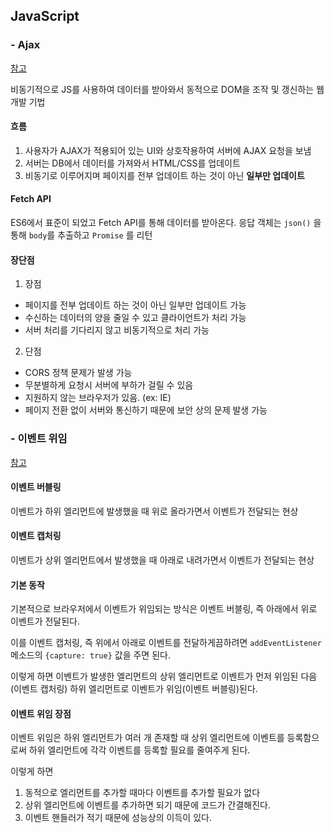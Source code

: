 ## JavaScript

### - Ajax

[참고](https://github.com/baeharam/Must-Know-About-Frontend/blob/main/Notes/javascript/ajax.md)

비동기적으로 JS를 사용하여 데이터를 받아와서 동적으로 DOM을 조작 및 갱신하는 웹 개발 기법

#### 흐름

1. 사용자가 AJAX가 적용되어 있는 UI와 상호작용하여 서버에 AJAX 요청을 보냄
2. 서버는 DB에서 데이터를 가져와서 HTML/CSS를 업데이트
3. 비동기로 이루어지며 페이지를 전부 업데이트 하는 것이 아닌 **일부만 업데이트**

#### Fetch API

ES6에서 표준이 되었고 Fetch API를 통해 데이터를 받아온다. 응답 객체는 `json()` 을 통해 `body`를 추출하고 `Promise` 를 리턴

#### 장단점

1) 장점

- 페이지를 전부 업데이트 하는 것이 아닌 일부만 업데이트 가능
- 수신하는 데이터의 양을 줄일 수 있고 클라이언트가 처리 가능
- 서버 처리를 기다리지 않고 비동기적으로 처리 가능

2) 단점

- CORS 정책 문제가 발생 가능
- 무분별하게 요청시 서버에 부하가 걸릴 수 있음
- 지원하지 않는 브라우저가 있음. (ex: IE)
- 페이지 전환 없이 서버와 통신하기 때문에 보안 상의 문제 발생 가능

### - 이벤트 위임

[참고](https://github.com/baeharam/Must-Know-About-Frontend/blob/main/Notes/javascript/event-delegation.md)

#### 이벤트 버블링

이벤트가 하위 엘리먼트에 발생했을 때 위로 올라가면서 이벤트가 전달되는 현상

#### 이벤트 캡처링

이벤트가 상위 엘리먼트에서 발생했을 때 아래로 내려가면서 이벤트가 전달되는 현상

#### 기본 동작

기본적으로 브라우저에서 이벤트가 위임되는 방식은 이벤트 버블링, 즉 아래에서 위로 이벤트가 전달된다.

이를 이벤트 캡처링, 즉 위에서 아래로 이벤트를 전달하게끔하려면 `addEventListener` 메소드의 `{capture: true}` 값을 주면 된다.

이렇게 하면 이벤트가 발생한 엘리먼트의 상위 엘리먼트로 이벤트가 먼저 위임된 다음(이벤트 캡처링) 하위 엘리먼트로 이벤트가 위임(이벤트 버블링)된다.

#### 이벤트 위임 장점

이벤트 위임은 하위 엘리먼트가 여러 개 존재할 때 상위 엘리먼트에 이벤트를 등록함으로써 하위 엘리먼트에 각각 이벤트를 등록할 필요를 줄여주게 된다.

이렇게 하면 

1. 동적으로 엘리먼트를 추가할 때마다 이벤트를 추가할 필요가 없다
2. 상위 엘리먼트에 이벤트를 추가하면 되기 때문에 코드가 간결해진다.
3. 이벤트 핸들러가 적기 때문에 성능상의 이득이 있다.

